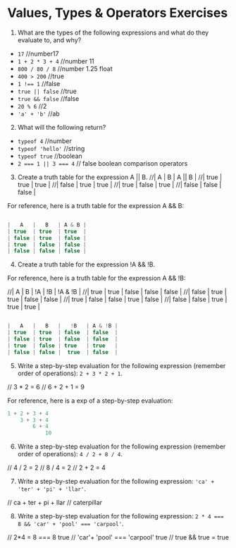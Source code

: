 # Values, Types & Operators Exercises

1. What are the types of the following expressions and what do they evaluate to, and why?
* `17` //number17
* `1 + 2 * 3 + 4` //number 11
* `800 / 80 / 8` //number 1.25 float
* `400 > 200` //true
* `1 !== 1` //false
* `true || false` //true
* `true && false` //false
* `20 % 6` //2
* `'a' + 'b'` //ab

2. What will the following return?
* `typeof 4` //number
*  `typeof 'hello'` //string
*  `typeof true` //boolean
* `2 === 1 || 3 === 4` // false boolean comparison operators

3. Create a truth table for the expression A || B.
//|   A   |   B   | A || B |
//| true  | true  | true   |
//| false | true  | true   |
//| true  | false | true   |
//| false | false | false  |

For reference, here is a truth table for the expression A && B:

``` js

|   A   |   B   | A & B |
| true  | true  | true  |
| false | true  | false |
| true  | false | false |
| false | false | false |

```
4. Create a truth table for the expression !A && !B.

For reference, here is a truth table for the expression A && !B:

//|   A   |   B   |  !A   |   !B    | !A & !B |
//| true  | true  | false |  false  | false   |
//| false | true  | true  |  false  | false   |
//| true  | false | false |  true   | false   |
//| false | false | true  |  true   | true    |

``` js

|   A   |   B   |   !B   | A & !B |
| true  | true  | false  | false  |
| false | true  | false  | false  |
| true  | false | true   | true   |
| false | false |  true  | false  |

```
5. Write a step-by-step evaluation for the following expression (remember order of operations): `2 + 3 * 2 + 1`.

// 3 * 2 = 6
//   6 + 2 + 1 = 9

  For reference, here is a exp of a step-by-step evaluation:
  ```js
  1 + 2 + 3 + 4
      3 + 3 + 4
          6 + 4
              10
  ```

 6. Write a step-by-step evaluation for the following expression (remember order of operations): `4 / 2 + 8 / 4`.

 // 4 / 2 = 2
 //   8 / 4 = 2
 //     2 + 2 = 4

 7. Write a step-by-step evaluation for the following expression: `'ca' + 'ter' + 'pi' + 'llar'`.

// ca + ter + pi + llar
//   caterpillar

 8. Write a step-by-step evaluation for the following expression: `2 * 4 === 8 && 'car' + 'pool' === 'carpool'`.

 // 2*4 = 8 === 8 true
// 'car'+ 'pool' === 'carpool' true
// true && true = true
